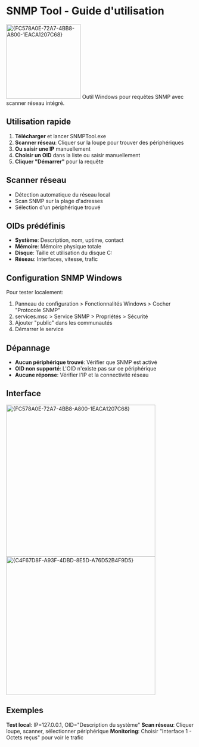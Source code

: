 # SNMP Tool - Guide d'utilisation
<img width="200" height="200" alt="{FC578A0E-72A7-4BB8-A800-1EACA1207C68}" src="https://github.com/user-attachments/assets/93ca6ddf-205f-4e3b-bbc2-0e67e682dfc4" /><img>
Outil Windows pour requêtes SNMP avec scanner réseau intégré.


## Utilisation rapide

1. **Télécharger** et lancer SNMPTool.exe
2. **Scanner réseau**: Cliquer sur la loupe pour trouver des périphériques
3. **Ou saisir une IP** manuellement
4. **Choisir un OID** dans la liste ou saisir manuellement
5. **Cliquer "Démarrer"** pour la requête

## Scanner réseau

- Détection automatique du réseau local
- Scan SNMP sur la plage d'adresses
- Sélection d'un périphérique trouvé

## OIDs prédéfinis

- **Système**: Description, nom, uptime, contact
- **Mémoire**: Mémoire physique totale
- **Disque**: Taille et utilisation du disque C:
- **Réseau**: Interfaces, vitesse, trafic

## Configuration SNMP Windows

Pour tester localement:

1. Panneau de configuration > Fonctionnalités Windows > Cocher "Protocole SNMP"
2. services.msc > Service SNMP > Propriétés > Sécurité
3. Ajouter "public" dans les communautés
4. Démarrer le service

## Dépannage

- **Aucun périphérique trouvé**: Vérifier que SNMP est activé
- **OID non supporté**: L'OID n'existe pas sur ce périphérique
- **Aucune réponse**: Vérifier l'IP et la connectivité réseau

## Interface

<img width="400" height="407" alt="{FC578A0E-72A7-4BB8-A800-1EACA1207C68}" src="https://github.com/user-attachments/assets/93ca6ddf-205f-4e3b-bbc2-0e67e682dfc4" />
<img width="400" height="372" alt="{C4F67D8F-A93F-4DBD-8E5D-A76D52B4F9D5}" src="https://github.com/user-attachments/assets/dcf3ffcf-0362-4e78-9645-5ae8765cb8d7" />

## Exemples

**Test local**: IP=127.0.0.1, OID="Description du système"
**Scan réseau**: Cliquer loupe, scanner, sélectionner périphérique
**Monitoring**: Choisir "Interface 1 - Octets reçus" pour voir le trafic
